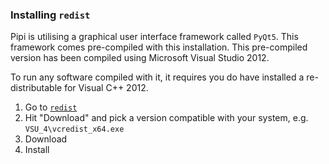 ### Installing `redist`

Pipi is utilising a graphical user interface framework called `PyQt5`. This framework comes pre-compiled with this installation. This pre-compiled version has been compiled using Microsoft Visual Studio 2012.

To run any software compiled with it, it requires you do have installed a re-distributable for Visual C++ 2012.

1. Go to [`redist`][redist]
2. Hit "Download" and pick a version compatible with your system, e.g. `VSU_4\vcredist_x64.exe`
3. Download
4. Install

[redist]: http://www.microsoft.com/en-gb/download/details.aspx?id=30679